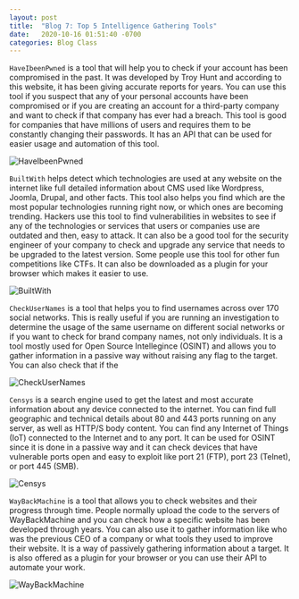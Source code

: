 ```yaml
---
layout: post
title:  "Blog 7: Top 5 Intelligence Gathering Tools"
date:   2020-10-16 01:51:40 -0700
categories: Blog Class
---
```


`HaveIbeenPwned` is a tool that will help you to check if your account has been compromised in the past. It was developed by Troy Hunt and according to this website, it has been giving accurate reports for years. You can use this tool if you suspect that any of your personal accounts have been compromised or if you are creating an account for a third-party company and want to check if that company has ever had a breach. This tool is good for companies that have millions of users and requires them to be constantly changing their passwords. It has an API that can be used for easier usage and automation of this tool.


![HaveIbeenPwned](http://i1-news.softpedia-static.com/images/news2/Expert-Launches-Have-I-Been-Pwned-Service-406359-2.png)


`BuiltWith` helps detect which technologies are used at any website on the internet like full detailed information about CMS used like Wordpress, Joomla, Drupal, and other facts. This tool also helps you find which are the most popular technologies running right now, or which ones are becoming trending. Hackers use this tool to find vulnerabilities in websites to see if any of the technologies or services that users or companies use are outdated and then, easy to attack. It can also be a good tool for the security engineer of your company to check and upgrade any service that needs to be upgraded to the latest version. Some people use this tool for other fun competitions like CTFs. It can also be downloaded as a plugin for your browser which makes it easier to use.


![BuiltWith](https://addons.cdn.mozilla.net/user-media/previews/thumbs/190/190640.png?modified=1543519046)


`CheckUserNames` is a tool that helps you to find usernames across over 170 social networks. This is really useful if you are running an investigation to determine the usage of the same username on different social networks or if you want to check for brand company names, not only individuals. It is a tool mostly used for Open Source Intellegince (OSINT) and allows you to gather information in a passive way without raising any flag to the target. You can also check that if the 

![CheckUserNames](https://www.makeuseof.com/dir/wp-content/uploads/2009/02/checkusernames.png)


`Censys` is a search engine used to get the latest and most accurate information about any device connected to the internet. You can find full geographic and technical details about 80 and 443 ports running on any server, as well as HTTP/S body content. You can find any Internet of Things (IoT) connected to the Internet and to any port. It can be used for OSINT since it is done in a passive way and it can check devices that have vulnerable ports open and easy to exploit like port 21 (FTP), port 23 (Telnet), or port 445 (SMB). 

![Censys](https://www.eweek.com/imagesvr_ez/b2bezp/2018/12/censys-1088x725.png?alias=article_hero)

`WayBackMachine` is a tool that allows you to check websites and their progress through time. People normally upload the code to the servers of WayBackMachine and you can check how a specific website has been developed through years. You can also use it to gather information like who was the previous CEO of a company or what tools they used to improve their website. It is a way of passively gathering information about a target. It is also offered as a plugin for your browser or you can use their API to automate your work.

![WayBackMachine](https://cdn.ghacks.net/wp-content/uploads/2017/01/wayback-machine-preserve-web-page.png)

